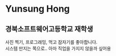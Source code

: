 Yunsung Hong
============
## 경북소프트웨어고등학교 재학생

사진 찍기, 프로그래밍, 먹고 잠자기를 좋아합니다.<br>
시스템 만지는 쪽으로.. 아마 직업을 가지지 않을까 싶어용

